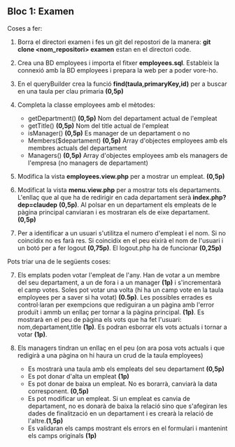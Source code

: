 ## Bloc 1: Examen 

Coses a fer:

1. Borra el directori examen i fes un git del repostori de la manera: **git clone <nom_repositori> examen** estan en el directori code. 
2. Crea una BD employees i importa el fitxer **employees.sql**. Estableix la connexió amb la BD employees i prepara la web per a poder vore-ho.
3. En el queryBuilder crea la funció **find(taula,primaryKey,id)** per a buscar en una taula per clau primaria **(0,5p)**

4. Completa la classe employees amb el mètodes:
	* getDepartment() 	**(0,5p)**   Nom del departament actual de l'empleat
	* getTitle()		  	**(0,5p)**  Nom del title actual de l'empleat
	* isManager()			**(0,5p)** Es manager de un departament o no
	* Members($departament) **(0,5p)** Array d'objectes employees amb els membres actuals del departament
	* Managers() **(0,5p)** Array d'objectes employees amb els managers de l'empresa (no managers de departament)

5. Modifica la vista **employees.view.php** per a mostrar un empleat. **(0,5p)**

6. Modificat la vista **menu.view.php** per a mostrar tots els departaments. L'enllaç que al que ha de redirigir en cada departament serà **index.php?dep=claudep** **(0,5p)**. Al polsar en un departament els empleats de le pàgina principal canviaran i es mostraran els de eixe departament. **(0,5p)**

6. Per a identificar a un usuari s'utilitza el numero d'empleat i el nom. Si no coincidix no es farà res. Si coincidix en el peu eixirà el nom de l'usuari i un botó per a fer logout **(0,75p)**. El logout.php ha de funcionar **(0,25p)**

Pots triar una de le següents coses:

7. Els emplats poden votar l'empleat de l'any. Han de votar a un membre del seu departament, a un de fora i a un manager **(1p)** i s'incrementarà el camp votes. Soles pot votar una volta (hi ha un camp vote en la taula employees per a saver si ha votat) **(0.5p)**. Les possibles errades es control·laran per exempcions que rediguiran a un pàgina amb l'error produït i ammb un enllaç per tornar a la pàgina principal. **(1p)**.
Es mostrarà en el peu de pàgina els vots que ha fet l'usuari: nom,departament,title **(1p)**. Es podran esborrar els vots actuals i tornar a votar **(1p)**.
 
8. Els managers tindran un enllaç en el peu (on ara posa vots actuals i que redigirà a una pàgina on hi haura un crud de la taula employees) 
	* Es mostrarà una taula amb els empleats del seu departament **(0,5p)**
	* Es pot donar d'alta un empleat **(1p)**
	* Es pot donar de baixa un empleat. No es borarrà, canviarà la data corresponent. **(0,5p)**
	* Es pot modificar un empleat. Si un empleat es canvia de departament, no es donarà de baixa la relació sino que s'afegiran les dades de finalització en un departament i es crearà la relació de l'altre.**(1,5p)**
	* Es validaran els camps mostrant els errors en el formulari i mantenint els camps originals **(1p)**
	 
 	  	 

